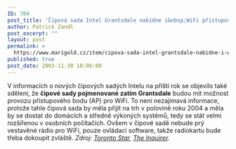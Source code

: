 ```yaml
---
ID: 704
post_title: 'Čipová sada Intel Grantsdale nabídne i&nbsp;WiFi přístupový bod'
author: Patrick Zandl
post_excerpt: ""
layout: post
permalink: >
  https://www.marigold.cz/item/cipova-sada-intel-grantsdale-nabidne-i-wifi-pristupovy-bod
published: true
post_date: 2003-11-30 18:06:00
---
```

V informacích o nových čipových sadých Intelu na příští rok se objevilo také sdělení, že <STRONG>čipové sady pojmenované zatím Grantsdale</STRONG> budou mít možnost provozu přístupového bodu (AP) pro WiFi. To není nezajímavá informace, protože tahle čipová sada by měla přijít na trh v polovině roku 2004 a měla by se dostat do domácích a středně výkoných systémů, tedy se stát velmi rozšířenou&#160;v osobních počítačích. Ovšem v čipové sadě nebude prý vestavěné rádio pro WiFi, pouze ovládací software, takže radiokartu bude třeba dokoupit zvláště. <EM>Zdroj: </EM><A href="http://www.thestar.com/NASApp/cs/ContentServer?pagename=thestar/Layout/Article_Type1&amp;c=Article&amp;cid=1070061304859&amp;call_pageid=968350072197&amp;col=969048863851" target=_blank><EM>Toronto Star</EM></A><EM>, </EM><A href="http://www.theinquirer.net/?article=8011" target=_blank><EM>The Inquirer</EM></A><EM>.</EM>
